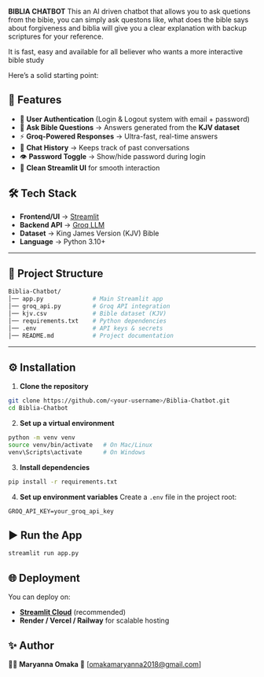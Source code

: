 **BIBLIA CHATBOT**
This an AI driven chatbot that allows you to ask quetions from the bibie,
you can simply ask questons like, what does the bible says about forgiveness
and biblia will give you a clear explanation with backup scriptures for your
reference.

It is fast, easy and available for all believer who wants a more interactive 
bible study

Here’s a solid starting point:


## 🚀 Features

* 🔑 **User Authentication** (Login & Logout system with email + password)
* 📜 **Ask Bible Questions** → Answers generated from the **KJV dataset**
* ⚡ **Groq-Powered Responses** → Ultra-fast, real-time answers
* 📝 **Chat History** → Keeps track of past conversations
* 👁️ **Password Toggle** → Show/hide password during login
* 🎨 **Clean Streamlit UI** for smooth interaction


## 🛠️ Tech Stack

* **Frontend/UI** → [Streamlit](https://streamlit.io/)
* **Backend API** → [Groq LLM](https://groq.com/)
* **Dataset** → King James Version (KJV) Bible
* **Language** → Python 3.10+

---

## 📂 Project Structure

```bash
Biblia-Chatbot/
│── app.py              # Main Streamlit app
│── groq_api.py         # Groq API integration
│── kjv.csv             # Bible dataset (KJV)
│── requirements.txt    # Python dependencies
│── .env                # API keys & secrets
│── README.md           # Project documentation
```

---

## ⚙️ Installation

1. **Clone the repository**

```bash
git clone https://github.com/<your-username>/Biblia-Chatbot.git
cd Biblia-Chatbot
```

2. **Set up a virtual environment**

```bash
python -m venv venv
source venv/bin/activate   # On Mac/Linux
venv\Scripts\activate      # On Windows
```

3. **Install dependencies**

```bash
pip install -r requirements.txt
```

4. **Set up environment variables**
   Create a `.env` file in the project root:

```env
GROQ_API_KEY=your_groq_api_key
```


## ▶️ Run the App

```bash
streamlit run app.py
```

## 🌐 Deployment

You can deploy on:

* **[Streamlit Cloud](https://streamlit.io/cloud)** (recommended)
* **Render / Vercel / Railway** for scalable hosting


## ✨ Author

👩‍💻 **Maryanna Omaka**
📧 [omakamaryanna2018@gmail.com]
